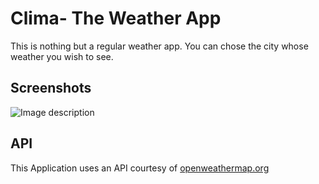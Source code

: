 # Clima- The Weather App

This is nothing but a regular weather app. You can chose the city whose weather you wish to see.
## Screenshots
![Image description](link-to-image)

## API

This Application uses an API courtesy of 
[openweathermap.org](openweathermap.org)
